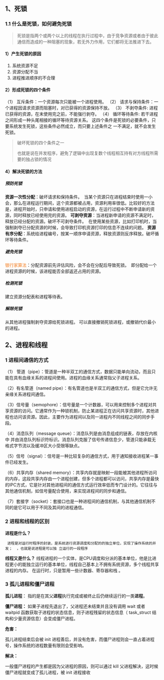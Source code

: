 ## 1、死锁

### 1.1 什么是死锁，如何避免死锁

>  死锁是指两个或两个以上的线程在执行过程中，由于竞争资源或者由于彼此通信而造成的一种阻塞的现象，若无外力作用，它们都将无法推进下去。 

#### 1）产生死锁的原因

1. 系统资源不足
2. 资源分配不当
3. 进程推进顺序的不合理

#### 2）形成死锁的四个条件

（1） 互斥条件：一个资源每次只能被一个进程使用。
（2） 请求与保持条件：一个进程因请求资源而阻塞时，对已获得的资源保持不放。
（3） 不剥夺条件: 进程已获得的资源，在末使用完之前，不能强行剥夺。
（4） 循环等待条件: 若干进程之间形成一种头尾相接的循环等待资源关系。
这四个条件是死锁的必要条件，只要系统发生死锁，这些条件必然成立，而只要上述条件之
一不满足，就不会发生死锁。

> 破坏死锁的四个条件之一
>
> 也就是说在并发程序，避免了逻辑中出现复数个线程相互持有对方线程所需要的独占锁的情况

#### 4）解决死锁的方法

##### 预防死锁

**资源一次性分配**：破坏请求和保持条件。　当某个资源只在进程结束时使用一小会，那么在进程运行期间，这个资源都被占用，资源利用率很低。比较好的方法是，进程开始时，只申请和使用进程启动的资源，在运行过程中不断申请新的资源，同时释放已经使用完的资源。
**可剥夺资源**：当进程新申请的资源不满足时，释放已经分配的资源。破坏不可剥夺条件。　在使用某些资源，比如打印机时，当强制剥夺已分配资源的时候，会导致打印机资源打印的信息不连续的问题。
**资源有序分配**：系统给进程编号，按某一顺序申请资源，释放资源则反序释放。破坏循环等待条件。

##### 避免死锁

<font color='#f37b1d'>银行家算法</font>：分配资源前先评估风险，会不会在分配后导致死锁。　即分配给一个进程资源的时候，该进程能否全部返还占用的资源。

##### 检测死锁

建立资源分配表和进程等待表。

##### 解除死锁

从其他进程强制剥夺资源给死锁进程。
可以直接撤销死锁进程，或撤销代价最小的进程。



## 2、进程和线程

### 1 进程间通信的方式

（1） 管道（pipe）：管道是一种半双工的通信方式，数据只能单向流动，而且只能在具有血缘关系的进程间使用。进程的血缘关系通常指父子进程关系。

（2）有名管道（named pipe）：有名管道也是半双工的通信方式，但是它允许无亲缘关系进程间通信。

（3）信号量（semophore）：信号量是一个计数器，可以用来控制多个进程对共享资源的访问。它通常作为一种锁机制，防止某进程正在访问共享资源时，其他进程也访问该资源。因此，主要作为进程间以及同一进程内不同线程之间的同步手段。

（4）消息队列（message queue）：消息队列是由消息组成的链表，存放在内核中 并由消息队列标识符标识。消息队列克服了信号传递信息少，管道只能承载无格式字节流以及缓冲区大小受限等缺点。

（5）信号（signal）：信号是一种比较复杂的通信方式，用于通知接收进程某一事件已经发生。

（6）共享内存（shared memory）：共享内存就是映射一段能被其他进程所访问的内存，这段共享内存由一个进程创建，但多个进程都可以访问，共享内存是最快的IPC方式，它是针对其他进程间的通信方式运行效率低而专门设计的。它往往与其他通信机制，如信号量配合使用，来实现进程间的同步和通信。

（7）套接字（socket）：套接口也是一种进程间的通信机制，与其他通信机制不同的是它可以用于不同及其间的进程通信。

### 2  进程和线程的区别

**进程是什么？**

  	 进程是对运行时程序的封装，是系统进行资源调度和分配的的独立单位，实现了操作系统的并发；  ，也就是说进程是可以独 立运行的一段程序 
**线程又是什么？**
  	线程进程的一个实体，是CPU调度和分派的基本单位，他是比进程更小的能独立运行的基本单位，线程自己基本上不拥有系统资源，多个线程共享进程的内存。
    在运行时，只是暂用一些计数器、寄存器和栈 。

### 3 孤儿进程和僵尸进程

 **孤儿进程**： 指的是在其父**进程**执行完成或被终止后仍继续运行的一类**进程**。

**僵尸进程：** 如果子进程先退出了，父进程还未结束并且没有调用 wait 或者 waitpid 函数获取子进程的状态信息，则子进程残留的状态信息（ task_struct 结构和少量资源信息）会变成僵尸进程。  

**危害：**

孤儿进程结束后会被 init 进程善后，并没有危害，而僵尸进程则会一直占着进程号，操作系统的进程数量有限则会受影响。

**解决：**

一般僵尸进程的产生都是因为父进程的原因，则可以通过 kill 父进程解决，这时候僵尸进程就变成了孤儿进程，被 init 进程接收


